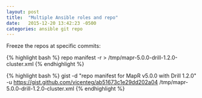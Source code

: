 ```yaml
---
layout: post
title:  "Multiple Ansible roles and repo"
date:   2015-12-20 13:42:23 -0500
categories: ansible git repo
---
```


Freeze the repos at specific commits:

{% highlight bash %}
 repo manifest -r > /tmp/mapr-5.0.0-drill-1.2.0-cluster.xml
{% endhighlight %}

{% highlight bash %}
 gist -d "repo manifest for MapR v5.0.0 with Drill 1.2.0" -u https://gist.github.com/vicenteg/ab51673c1e29dd202a04 /tmp/mapr-5.0.0-drill-1.2.0-cluster.xml
{% endhighlight %}
